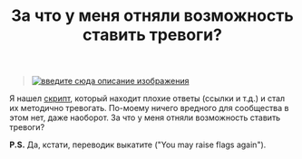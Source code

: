﻿---
title: "За что у меня отняли возможность ставить тревоги?"
se.owner.user_id: 337540
se.owner.display_name: "Victor VosMottor thanks Monica"
se.owner.link: "https://ru.meta.stackoverflow.com/users/337540/victor-vosmottor-thanks-monica"
se.link: "https://ru.meta.stackoverflow.com/questions/10385/%d0%97%d0%b0-%d1%87%d1%82%d0%be-%d1%83-%d0%bc%d0%b5%d0%bd%d1%8f-%d0%be%d1%82%d0%bd%d1%8f%d0%bb%d0%b8-%d0%b2%d0%be%d0%b7%d0%bc%d0%be%d0%b6%d0%bd%d0%be%d1%81%d1%82%d1%8c-%d1%81%d1%82%d0%b0%d0%b2%d0%b8%d1%82%d1%8c-%d1%82%d1%80%d0%b5%d0%b2%d0%be%d0%b3%d0%b8"
se.question_id: 10385
se.post_type: question
---
<blockquote>
  <p><a href="https://i.stack.imgur.com/D9uVT.png" rel="nofollow noreferrer"><img src="https://i.stack.imgur.com/D9uVT.png" alt="введите сюда описание изображения"></a></p>
</blockquote>

<p>Я нашел <a href="https://data.stackexchange.com/ru/query/139623/marginal-short-answers-with-links" rel="nofollow noreferrer">скрипт</a>, который находит плохие ответы (ссылки и т.д.) и стал их методично тревогать. По-моему ничего вредного для сообщества в этом нет, даже наоборот. За что у меня отняли возможность ставить тревоги?</p>

<p><strong>P.S.</strong> Да, кстати, переводик выкатите ("You may raise flags again").</p>
